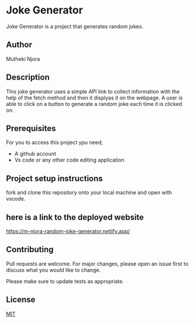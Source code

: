 # Joke Generator

Joke Generator is a project that  generates random jokes.
## Author
Mutheki Njora

## Description
This joke generator uses a simple API link to collect information with the help of the fetch method and then it displyas it on the webpage. A user is able to click on a button to generate a random joke each time it is clicked on.

## Prerequisites
For you to access this project ypu need;

* A github account
* Vs code or any other code editing application


## Project setup instructions
fork and clone this repository onto your local machine and open with vscode.

## here is a link to the deployed website
https://m-njora-random-joke-generator.netlify.app/

## Contributing

Pull requests are welcome. For major changes, please open an issue first
to discuss what you would like to change.

Please make sure to update tests as appropriate.

## License

[MIT](https://choosealicense.com/licenses/mit/)